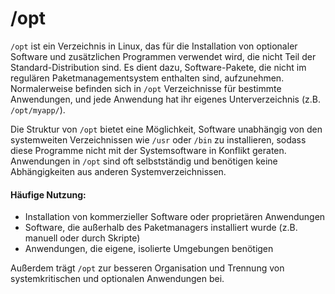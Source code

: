 # /opt

`/opt` ist ein Verzeichnis in Linux, das für die Installation von optionaler Software und zusätzlichen Programmen verwendet wird, die nicht Teil der Standard-Distribution sind. Es dient dazu, Software-Pakete, die nicht im regulären Paketmanagementsystem enthalten sind, aufzunehmen. Normalerweise befinden sich in `/opt` Verzeichnisse für bestimmte Anwendungen, und jede Anwendung hat ihr eigenes Unterverzeichnis (z.B. `/opt/myapp/`).

Die Struktur von `/opt` bietet eine Möglichkeit, Software unabhängig von den systemweiten Verzeichnissen wie `/usr` oder `/bin` zu installieren, sodass diese Programme nicht mit der Systemsoftware in Konflikt geraten. Anwendungen in `/opt` sind oft selbstständig und benötigen keine Abhängigkeiten aus anderen Systemverzeichnissen.

#### Häufige Nutzung:

* Installation von kommerzieller Software oder proprietären Anwendungen
* Software, die außerhalb des Paketmanagers installiert wurde (z.B. manuell oder durch Skripte)
* Anwendungen, die eigene, isolierte Umgebungen benötigen

Außerdem trägt `/opt` zur besseren Organisation und Trennung von systemkritischen und optionalen Anwendungen bei.
